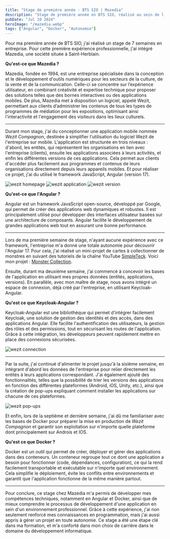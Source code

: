 ```yaml
---
title: "Stage de première année - BTS SIO | Mazedia"
description: "Stage de première année en BTS SIO, réalisé au sein de l'entreprise Mazedia, situé à Saint-Herblain"
pubDate: "Jul 10 2024"
heroImage: "/mazedia.webp"
tags: ["Angular", "Docker", "Autonomie"]
---
```


Pour ma première année de BTS SIO, j'ai réalisé un stage de 7 semaines en entreprise. Pour cette première expérience professionnelle,
j'ai intégré Mazedia, une société située à Saint-Herblain.

**Qu'est-ce que Mazedia ?**

Mazedia, fondée en 1994, est une entreprise spécialisée dans la conception et le développement d'outils numériques pour les secteurs de la culture,
de la vente et de la communication. Celle-ci se concentre sur l’expérience utilisateur, en combinant créativité et expertise technique pour proposer des solutions telles que des bornes interactives ou des applications mobiles. De plus, Mazedia met à disposition un logiciel, appelé Wezit, permettant aux clients d’administrer les contenus de tous les types de programmes de médiation pour les expositions, optimisant ainsi l'interactivité et l'engagement des visiteurs dans les lieux culturels.

---

Durant mon stage, j'ai du conceptionner une application mobile nommée _Wezit Compagnon_, destinée à simplifier l'utilisation du logiciel Wezit de l'entreprise sur mobile. L'application est structurée en trois niveaux : d'abord, les entités, qui représentent les organisations en lien avec l'entreprise (clients), ensuite les applications associées à leurs activités, et enfin les différentes versions de ces applications. Cela permet aux clients d'accéder plus facilement aux programmes et contenus de leurs organisations directement depuis leurs appareils mobiles. Et pour réaliser ce projet, j'ai du utilisé le framework JavaScript, Angular (version 17).

![wezit homepage](/wezit_homepage.webp)
![wezit application](/wezit_application.webp)
![wezit version](/wezit_version.webp)

**Qu'est-ce que l'Angular ?**

Angular est un framework JavaScript open-source, développé par Google, qui permet de créer des applications web dynamiques et robustes.
Il est principalement utilisé pour développer des interfaces utilisateur basées sur une architecture de composants.
Angular facilite le développement de grandes applications web tout en assurant une bonne performance.

---

Lors de ma première semaine de stage, n'ayant aucune expérience avec ce framework, l'entreprise m'a donné une totale autonomie pour découvrir l'Angular 17. Pour cela, j'ai réalisé un mini-projet de cartes à collectionner de monstres en suivant des tutoriels de la chaîne YouTube [SimpleTeck](https://www.youtube.com/@SimpleTechProd). Voici mon projet : [Monster Collection](https://github.com/eddy8chsl/Monster-Collection.git).

Ensuite, durant ma deuxième semaine, j'ai commencé à concevoir les bases de l'application en utilisant mes propres données (entités, applications, versions). En parallèle, avec mon maître de stage, nous avons intégré un espace de connexion, déjà créé par l'entreprise, en utilisant Keycloak-Angular.

**Qu'est ce que Keycloak-Angular ?**

Keycloak-Angular est une bibliothèque qui permet d'intégrer facilement Keycloak, une solution de gestion des identités et des accès, dans des applications Angular. Elle facilite l'authentification des utilisateurs, la gestion des rôles et des permissions, tout en sécurisant les routes de l'application. Grâce à cette intégration, les développeurs peuvent rapidement mettre en place des connexions sécurisées.

![wezit connection](/wezit_connection.webp)

---

Par la suite, j'ai continué d'alimenter le projet jusqu'à la sixième semaine, en intégrant d'abord les données de l'entreprise pour relier directement les entités à leurs applications correspondant. J'ai également ajouté des fonctionnalités, telles que la possibilité de trier les versions des applications en fonction des différentes plateformes (Android, iOS, Unity, etc.), ainsi que la création de pop-ups expliquant comment installer les applications sur chacune de ces plateformes.

![wezit pop-ups](/wezit_pop-ups.webp)

Et enfin, lors de la septième et dernière semaine, j'ai dû me familiariser avec les bases de Docker pour préparer la mise en production de _Wezit Compagnon_ et garantir son exploitation sur n'importe quelle plateforme dont principalement sur Androis et IOS.

**Qu'est ce que Docker ?**

Docker est un outil qui permet de créer, déployer et gérer des applications dans des conteneurs. Un conteneur regroupe tout ce dont une application a besoin pour fonctionner (code, dépendances, configuration), ce qui la rend facilement transportable et exécutable sur n'importe quel environnement. Cela simplifie le déploiement, évite les conflits entre environnements et garantit que l'application fonctionne de la même manière partout.

---

Pour conclure, ce stage chez Mazedia m'a permis de développer mes compétences techniques, notamment en Angular et Docker, ainsi que de mieux comprendre le processus de développement d'une application en sein d'un environnement professionnel. Grâce à cette expérience, j'ai non seulement renforcé mes connaissances en programmation, mais j'ai aussi appris à gérer un projet en toute autonomie. Ce stage a été une étape clé dans ma formation, et m'a conforté dans mon choix de carrière dans le domaine du développement informatique.
